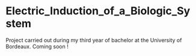 # Electric_Induction_of_a_Biologic_System
Project carried out during my third year of bachelor at the University of Bordeaux. Coming soon !
